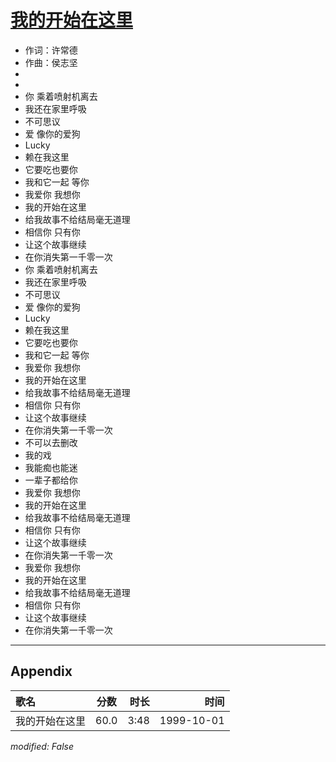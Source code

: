 # [我的开始在这里](https://music.163.com/song?id=67581)

* 作词：许常德
* 作曲：侯志坚
*
*
* 你 乘着喷射机离去
* 我还在家里呼吸
* 不可思议
* 爱 像你的爱狗
* Lucky
* 赖在我这里
* 它要吃也要你
* 我和它一起 等你
* 我爱你 我想你
* 我的开始在这里
* 给我故事不给结局毫无道理
* 相信你 只有你
* 让这个故事继续
* 在你消失第一千零一次
* 你 乘着喷射机离去
* 我还在家里呼吸
* 不可思议
* 爱 像你的爱狗
* Lucky
* 赖在我这里
* 它要吃也要你
* 我和它一起 等你
* 我爱你 我想你
* 我的开始在这里
* 给我故事不给结局毫无道理
* 相信你 只有你
* 让这个故事继续
* 在你消失第一千零一次
* 不可以去删改
* 我的戏
* 我能痴也能迷
* 一辈子都给你
* 我爱你 我想你
* 我的开始在这里
* 给我故事不给结局毫无道理
* 相信你 只有你
* 让这个故事继续
* 在你消失第一千零一次
* 我爱你 我想你
* 我的开始在这里
* 给我故事不给结局毫无道理
* 相信你 只有你
* 让这个故事继续
* 在你消失第一千零一次


---

## Appendix

|歌名|分数|时长|时间|
|:---|:---:|---:|---:|
|我的开始在这里|60.0|3:48|1999-10-01

*modified: False*